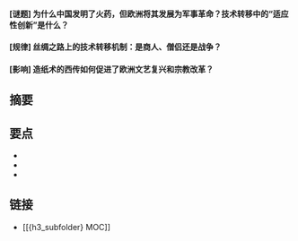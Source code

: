#### [谜题] 为什么中国发明了火药，但欧洲将其发展为军事革命？技术转移中的“适应性创新”是什么？


#### [规律] 丝绸之路上的技术转移机制：是商人、僧侣还是战争？


#### [影响] 造纸术的西传如何促进了欧洲文艺复兴和宗教改革？


## 摘要


## 要点

- 
- 
- 

## 链接

- [[{h3_subfolder} MOC]]
